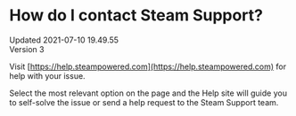 # How do I contact Steam Support?
Updated 2021-07-10 19.49.55  
Version 3  

Visit [https://help.steampowered.com](https://help.steampowered.com) for help with your issue.  
  
Select the most relevant option on the page and the Help site will guide you to self-solve the issue or send a help request to the Steam Support team.